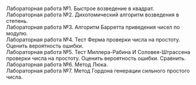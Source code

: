 Лабораторная работа №1. Быстрое возведение в квадрат. <br />
Лабораторная работа №2. Дихотомический алгоритм возведения в степень. <br />
Лабораторная работа №3. Алгоритм Барретта приведения чисел по модулю. <br />
Лабораторная работа №4. Тест Ферма проверки числа на простоту. Оценить вероятность ошибки. <br />
Лабораторная работа №5. Тест Миллера-Рабина И Соловея-Штрассена проверки числа на 
простоту. Оценить вероятность ошибки. Сравнить. <br />
Лабораторная работа №6. Метод Люка. <br />
Лабораторная работа №7. Метод Гордона генерации сильного простого числа.<br />
